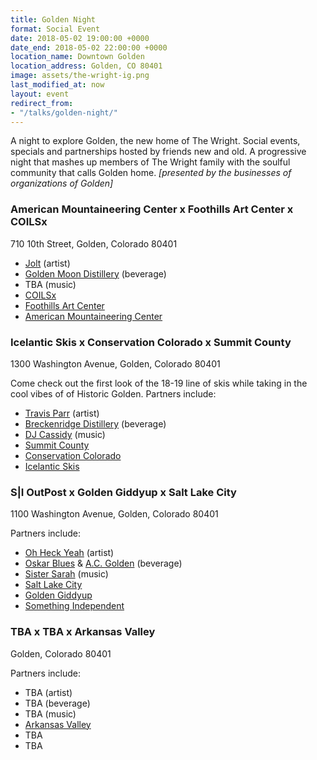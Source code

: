 ```yaml
---
title: Golden Night
format: Social Event
date: 2018-05-02 19:00:00 +0000
date_end: 2018-05-02 22:00:00 +0000
location_name: Downtown Golden
location_address: Golden, CO 80401
image: assets/the-wright-ig.png
last_modified_at: now
layout: event
redirect_from:
- "/talks/golden-night/"
---
```

A night to explore Golden, the new home of The Wright. Social events, specials and partnerships hosted by friends new and old. A progressive night that mashes up members of The Wright family with the soulful community that calls Golden home. _\[presented by the businesses of organizations of Golden\]_

### American Mountaineering Center x Foothills Art Center x COILSx

710 10th Street, Golden, Colorado 80401

* [Jolt](http://www.guerillagarden.com/) (artist)
* [Golden Moon Distillery](http://goldenmoondistillery.com/) (beverage)
* TBA (music)
* [COILSx](https://coilsx2018.splashthat.com/)
* [Foothills Art Center](http://www.foothillsartcenter.org/)
* [American Mountaineering Center](http://www.americanmountaineeringcenter.org/)

### Icelantic Skis x Conservation Colorado x Summit County

1300 Washington Avenue, Golden, Colorado 80401

Come check out the first look of the 18-19 line of skis while taking in the cool vibes of of Historic Golden. Partners include:

* [Travis Parr](https://www.parrstudios.net/) (artist)
* [Breckenridge Distillery](http://breckenridgedistillery.com/) (beverage)
* [DJ Cassidy](http://www.djmattcassidy.com/) (music)
* [Summit County](http://www.co.summit.co.us/)
* [Conservation Colorado](https://conservationco.org/)
* [Icelantic Skis](https://www.icelanticskis.com/)

### S|I OutPost x Golden Giddyup x Salt Lake City

1100 Washington Avenue, Golden, Colorado 80401

Partners include:

* [Oh Heck Yeah](http://ohheckyeah.com/) (artist)
* [Oskar Blues](https://www.oskarblues.com/) & [A.C. Golden](http://www.acgolden.com/) (beverage)
* [Sister Sarah](http://www.jonwirtzmusic.com/events/2018/4/29/sister-sarah) (music)
* [Salt Lake City](http://www.slcgov.com/economic-development)
* [Golden Giddyup](http://goldengiddyup.com/)
* [Something Independent](http://www.somethingindependent.com/)

### TBA x TBA x Arkansas Valley

Golden, Colorado 80401

Partners include:

* TBA (artist)
* TBA (beverage)
* TBA (music)
* [Arkansas Valley](https://chaffeecountyedc.com/business-environment/local-industry/)
* TBA
* TBA